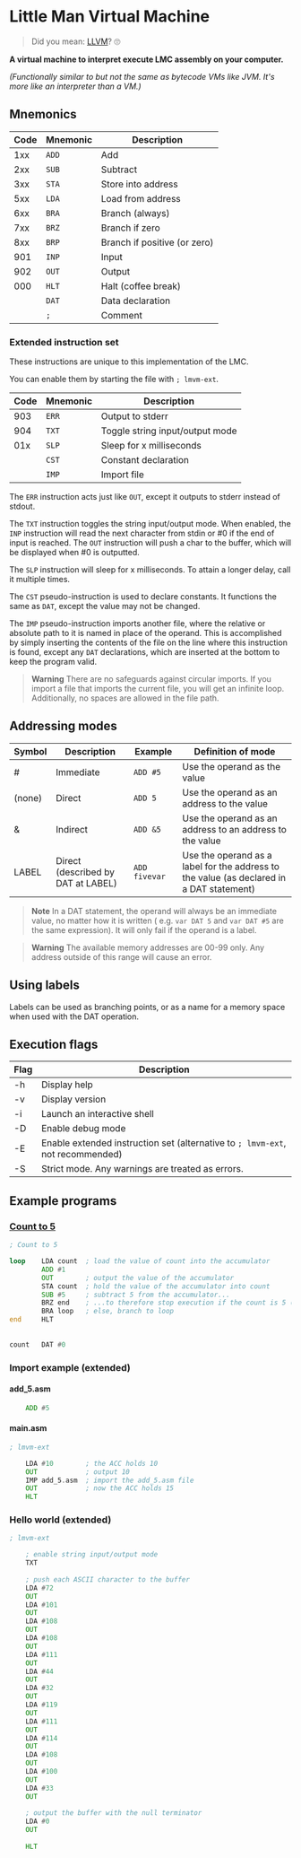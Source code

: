 # Little Man Virtual Machine

> Did you mean: [LLVM](https://llvm.org/)? 🙄

**A virtual machine to interpret execute LMC assembly on your computer.**

*(Functionally similar to but not the same as bytecode VMs like JVM. It's more like an interpreter than a VM.)*

## Mnemonics

| Code | Mnemonic | Description                  |
|------|----------|------------------------------|
| 1xx  | `ADD`    | Add                          |
| 2xx  | `SUB`    | Subtract                     |
| 3xx  | `STA`    | Store into address           |
| 5xx  | `LDA`    | Load from address            |
| 6xx  | `BRA`    | Branch (always)              |
| 7xx  | `BRZ`    | Branch if zero               |
| 8xx  | `BRP`    | Branch if positive (or zero) |
| 901  | `INP`    | Input                        |
| 902  | `OUT`    | Output                       |
| 000  | `HLT`    | Halt (coffee break)          |
|      | `DAT`    | Data declaration             |
|      | `;`      | Comment                      |

### Extended instruction set

These instructions are unique to this implementation of the LMC.

You can enable them by starting the file with `; lmvm-ext`.

| Code | Mnemonic | Description                     |
|------|----------|---------------------------------|
| 903  | `ERR`    | Output to stderr                |
| 904  | `TXT`    | Toggle string input/output mode |
| 01x  | `SLP`    | Sleep for x milliseconds        |
|      | `CST`    | Constant declaration            |
|      | `IMP`    | Import file                     |

The `ERR` instruction acts just like `OUT`, except it outputs to stderr instead of stdout.

The `TXT` instruction toggles the string input/output mode. When enabled, the `INP` instruction will read the next character from stdin or #0 if the end of input is reached. The `OUT` instruction will push a char to the buffer, which will be displayed when #0 is outputted.

The `SLP` instruction will sleep for x milliseconds. To attain a longer delay, call it multiple times.

The `CST` pseudo-instruction is used to declare constants. It functions the same as `DAT`, except the value may not be changed.

The `IMP` pseudo-instruction imports another file, where the relative or absolute path to it is named in place of the operand. This is accomplished by simply inserting the contents of the file on the line where this instruction is found, except any `DAT` declarations, which are inserted at the bottom to keep the program valid.

> **Warning** There are no safeguards against circular imports. If you import a file that imports the current file, you will get an infinite loop. Additionally, no spaces are allowed in the file path.

## Addressing modes

| Symbol | Description                        | Example       | Definition of mode                                                                       |
|--------|------------------------------------|---------------|------------------------------------------------------------------------------------------|
| #      | Immediate                          | `ADD #5`      | Use the operand as the value                                                             |
| (none) | Direct                             | `ADD 5`       | Use the operand as an address to the value                                               |
| &      | Indirect                           | `ADD &5`      | Use the operand as an address to an address to the value                                 |
| LABEL  | Direct (described by DAT at LABEL) | `ADD fivevar` | Use the operand as a label for the address to the value (as declared in a DAT statement) |

> **Note** In a DAT statement, the operand will always be an immediate value, no matter how it is written (
> e.g. `var DAT 5` and `var DAT #5` are the same expression). It will only fail if the operand is a label.

> **Warning** The available memory addresses are 00-99 only. Any address outside of this range will cause an error.

## Using labels

Labels can be used as branching points, or as a name for a memory space when used with the DAT operation.

## Execution flags

| Flag | Description                                                                    |
|------|--------------------------------------------------------------------------------|
| -h   | Display help                                                                   |
| -v   | Display version                                                                |
| -i   | Launch an interactive shell                                                    |
| -D   | Enable debug mode                                                              |
| -E   | Enable extended instruction set (alternative to `; lmvm-ext`, not recommended) |
| -S   | Strict mode. Any warnings are treated as errors.                               |


## Example programs

### [Count to 5](examples/count_to_5.asm)

```asm
; Count to 5

loop    LDA count  ; load the value of count into the accumulator
        ADD #1
        OUT        ; output the value of the accumulator
        STA count  ; hold the value of the accumulator into count
        SUB #5     ; subtract 5 from the accumulator...
        BRZ end    ; ...to therefore stop execution if the count is 5 (ACC=0)
        BRA loop   ; else, branch to loop
end     HLT
        
        
count   DAT #0
```

### Import example (extended)

#### add_5.asm

```asm
    ADD #5
```

#### main.asm

```asm
; lmvm-ext

    LDA #10        ; the ACC holds 10
    OUT            ; output 10
    IMP add_5.asm  ; import the add_5.asm file
    OUT            ; now the ACC holds 15
    HLT
```

### Hello world (extended)

```asm
; lmvm-ext

    ; enable string input/output mode
    TXT
    
    ; push each ASCII character to the buffer
    LDA #72
    OUT
    LDA #101
    OUT
    LDA #108
    OUT
    LDA #108
    OUT
    LDA #111
    OUT
    LDA #44
    OUT
    LDA #32
    OUT
    LDA #119
    OUT
    LDA #111
    OUT
    LDA #114
    OUT
    LDA #108
    OUT
    LDA #100
    OUT
    LDA #33
    OUT
    
    ; output the buffer with the null terminator
    LDA #0
    OUT
    
    HLT
```
